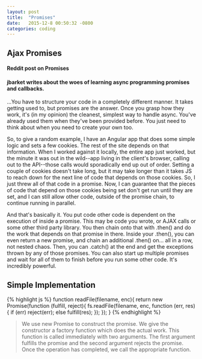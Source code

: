 ```yaml
---
layout: post
title:  "Promises"
date:   2015-12-8 00:50:32 -0800
categories: coding
---
```

## Ajax Promises

#### Reddit post on Promises

#### jbarket writes about the woes of learning async programming promises and callbacks. 

...You have to structure your code in a completely different manner. It takes getting used to, but promises are the answer. Once you grasp how they work, it's (in my opinion) the cleanest, simplest way to handle async.
You've already used them when they've been provided before. You just need to think about when you need to create your own too.

So, to give a random example, I have an Angular app that does some simple logic and sets a few cookies. The rest of the site depends on that information. When I worked against it locally, the entire app just worked, but the minute it was out in the wild--app living in the client's browser, calling out to the API--those calls would sporadically end up out of order. Setting a couple of cookies doesn't take long, but it may take longer than it takes JS to reach down for the next line of code that depends on those cookies.  So, I just threw all of that code in a promise. Now, I can guarantee that the pieces of code that depend on those cookies being set don't get run until they are set, and I can still allow other code, outside of the promise chain, to continue running in parallel.

And that's basically it. You put code other code is dependent on the execution of inside a promise. This may be code you wrote, or AJAX calls or some other third party library. You then chain onto that with .then() and do the work that depends on that promise in there. Inside your .then(), you can even return a new promise, and chain an additional .then() on... all in a row, not nested chaos. Then, you can .catch() at the end and get the exceptions thrown by any of those promises. You can also start up multiple promises and wait for all of them to finish before you run some other code. It's incredibly powerful.

## Simple Implementation

{% highlight js %}
function readFile(filename, enc){
  return new Promise(function (fulfill, reject){
    fs.readFile(filename, enc, function (err, res){
      if (err) reject(err);
      else fulfill(res);
    });
  });
}
{% endhighlight %}
>We use new Promise to construct the promise. We give the constructor a factory function which does the actual work. This function is called immediately with two arguments. The first argument fulfills the promise and the second argument rejects the promise. Once the operation has completed, we call the appropriate function.

